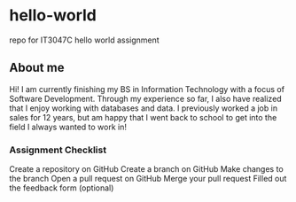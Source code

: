 # hello-world
repo for IT3047C hello world assignment

## About me
Hi! I am currently finishing my BS in Information Technology with a focus of Software Development. Through my experience so far, I also have realized that I enjoy working with databases and data. I previously worked a job in sales for 12 years, but am happy that I went back to school to get into the field I always wanted to work in!

### Assignment Checklist
 Create a repository on GitHub
 Create a branch on GitHub
 Make changes to the branch
 Open a pull request on GitHub
 Merge your pull request
 Filled out the feedback form (optional)
